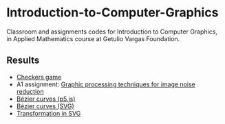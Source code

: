 # Introduction-to-Computer-Graphics
Classroom and assignments codes for Introduction to Computer Graphics, in Applied Mathematics course at Getulio Vargas Foundation.

## Results

- [Checkers game](https://lucasresck.github.io/Introduction-to-Computer-Graphics/Assignments/Class%20assignments/Assignment%201.html)
- A1 assignment: [Graphic processing techniques for image noise reduction](https://lucasresck.github.io/Introduction-to-Computer-Graphics/Assignments/A1%20assignment/Report.html)
- [Bézier curves (p5.js)](https://lucasresck.github.io/Introduction-to-Computer-Graphics/Exercises/p5.js/Bézier%20curves)
- [Bézier curves (SVG)](https://lucasresck.github.io/Introduction-to-Computer-Graphics/Exercises/SVG/B%C3%A9zier%20curves/)
- [Transformation in SVG](https://lucasresck.github.io/Introduction-to-Computer-Graphics/Assignments/Class%20assignments/Transformation%20in%20SVG/index.html)
